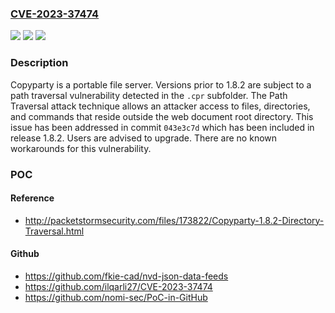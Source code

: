 ### [CVE-2023-37474](https://cve.mitre.org/cgi-bin/cvename.cgi?name=CVE-2023-37474)
![](https://img.shields.io/static/v1?label=Product&message=copyparty&color=blue)
![](https://img.shields.io/static/v1?label=Version&message=%3D%20%3C%201.8.2%20&color=brighgreen)
![](https://img.shields.io/static/v1?label=Vulnerability&message=CWE-22%3A%20Improper%20Limitation%20of%20a%20Pathname%20to%20a%20Restricted%20Directory%20('Path%20Traversal')&color=brighgreen)

### Description

Copyparty is a portable file server. Versions prior to 1.8.2 are subject to a path traversal vulnerability detected in the `.cpr` subfolder. The Path Traversal attack technique allows an attacker access to files, directories, and commands that reside outside the web document root directory. This issue has been addressed in commit `043e3c7d` which has been included in release 1.8.2. Users are advised to upgrade. There are no known workarounds for this vulnerability.

### POC

#### Reference
- http://packetstormsecurity.com/files/173822/Copyparty-1.8.2-Directory-Traversal.html

#### Github
- https://github.com/fkie-cad/nvd-json-data-feeds
- https://github.com/ilqarli27/CVE-2023-37474
- https://github.com/nomi-sec/PoC-in-GitHub


